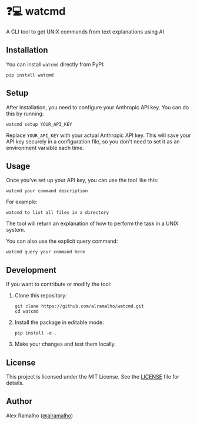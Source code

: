 # ❓💻 watcmd

A CLI tool to get UNIX commands from text explanations using AI

## Installation

You can install `watcmd` directly from PyPI:

```
pip install watcmd
```

## Setup

After installation, you need to configure your Anthropic API key. You can do this by running:

```
watcmd setup YOUR_API_KEY
```

Replace `YOUR_API_KEY` with your actual Anthropic API key. This will save your API key securely in a configuration file, so you don't need to set it as an environment variable each time.

## Usage

Once you've set up your API key, you can use the tool like this:

```
watcmd your command description
```

For example:

```
watcmd to list all files in a directory
```

The tool will return an explanation of how to perform the task in a UNIX system.

You can also use the explicit query command:

```
watcmd query your command here
```

## Development

If you want to contribute or modify the tool:

1. Clone this repository:
   ```
   git clone https://github.com/alramalho/watcmd.git
   cd watcmd
   ```

2. Install the package in editable mode:
   ```
   pip install -e .
   ```

3. Make your changes and test them locally.

## License

This project is licensed under the MIT License. See the [LICENSE](LICENSE.txt) file for details.

## Author

Alex Ramalho ([@alramalho](https://github.com/alramalho))

